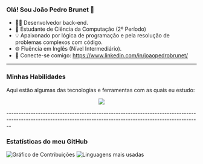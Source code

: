 ### Olá! Sou João Pedro Brunet 👋

- 👨‍💻 Desenvolvedor back-end.
- 🚀  Estudante de Ciência da Computação (2º Período)
- 💡 Apaixonado por lógica de programação e pela resolução de problemas complexos com código.
- 🌐 Fluência em Inglês (Nível Intermediário).
- 🔗 Conecte-se comigo: https://www.linkedin.com/in/joaopedrobrunet/

-----------------------------------------------------------------------------------------------------

### Minhas Habilidades

Aqui estão algumas das tecnologias e ferramentas com as quais eu estudo:

<p align="center">
  <a href="https://skillicons.dev">
    <img src="https://skillicons.dev/icons?i=git,java,linux,py,spring,flask" />
  </a>
</p>
--------------------------------------------------------------------------------------------------------------------------------------------------------------


### Estatísticas do meu GitHub

![Gráfico de Contribuições](https://github-readme-activity-graph.vercel.app/graph?username=pedrobrunet&theme=react-dark)
![Linguagens mais usadas](https://github-readme-stats.vercel.app/api/top-langs/?username=pedrobrunet&layout=compact&theme=dark)
